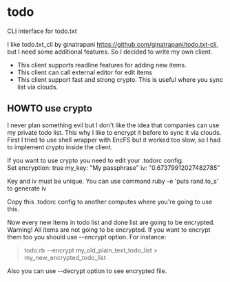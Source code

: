 todo
====

CLI interface for todo.txt 

I like todo.txt_cli by ginatrapani https://github.com/ginatrapani/todo.txt-cli,
but I need some additional features. So I decided to write my own client.

 * This client supports readline features for adding new items.
 * This client can call external editor for edit items 
 * This client support fast and strong crypto. This is useful where you sync list via clouds.


## HOWTO use crypto 

I never plan something evil but I don't like the idea that companies can use my private todo list.
This why I like to encrypt it before to sync it via clouds. 
First I tried to use shell wrapper with EncFS but it worked too slow, so I had to implement crypto inside the client.

If you want to use crypto you need to edit your .todorc config.  
Set 
    encryption: true
    my_key: "My passphrase"
    iv: "0.67379912027482785"

Key and iv must be unique. You can use command ruby -e 'puts rand.to_s' to generate iv

Copy this .todorc config to another computes where you're going to use this.

Now every new items in todo list and done list are going to be encrypted.
Warning! All items are not going to be encrypted. If you want to encrypt them too you should use --encrypt option.
For instance:
>todo.rb --encrypt my_old_plain_text_todo_list > my_new_encrypted_todo_list

Also you can use --decrypt option to see encrypted file.


